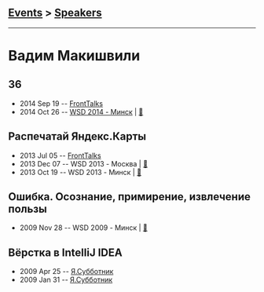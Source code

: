 ## [Events](../README.md) > [Speakers](../speakers.md)
---

# Вадим Макишвили

## 36
- 2014 Sep 19 -- [FrontTalks](https://events.yandex.ru/lib/talks/2235/)    
- 2014 Oct 26 -- [WSD 2014 - Минск](http://youtu.be/yRsT5wBSYZ0)  | [:notebook:](https://wsd.events/2014/10/26/pres/36/)  
## Распечатай Яндекс.Карты
- 2013 Jul 05 -- [FrontTalks](https://events.yandex.ru/lib/talks/984/)    
- 2013 Dec 07 -- WSD 2013 - Москва  | [:notebook:](https://wsd.events/2013/12/07/pres/print-maps.pdf)  
- 2013 Oct 19 -- WSD 2013 - Минск  | [:notebook:](https://wsd.events/2013/10/19/pres/ya-maps.pdf)  
## Ошибка. Осознание, примирение, извлечение пользы
- 2009 Nov 28 -- WSD 2009 - Минск  | [:notebook:](https://wsd.events/2009/11/28/pres/mistake.pdf)  
## Вёрстка в IntelliJ IDEA
- 2009 Apr 25 -- [Я.Субботник](https://events.yandex.ru/lib/talks/727/)    
- 2009 Jan 31 -- [Я.Субботник](https://events.yandex.ru/lib/talks/713/)    
